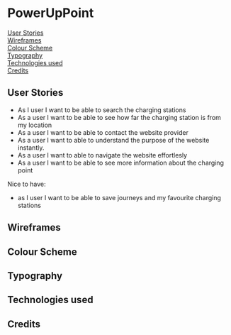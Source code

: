 # PowerUpPoint

[User Stories](#user-stories)  
[Wireframes](#wireframes)  
[Colour Scheme](#colour-scheme)  
[Typography](#typography)  
[Technologies used](#technologies-used)  
[Credits](#credits)  

## User Stories

- As I user I want to be able to search the charging stations
- As a user I want to be able to see how far the charging station is from my location
- As a user I want to be able to contact the website provider
- As a user I want to able to understand the purpose of the website instantly.
- As a user I want to able to navigate the website effortlesly
- As a user I want to be able to see more information about the charging point

Nice to have:
- as I user I want to be able to save journeys and my favourite charging stations

## Wireframes
## Colour Scheme
## Typography
## Technologies used
## Credits
